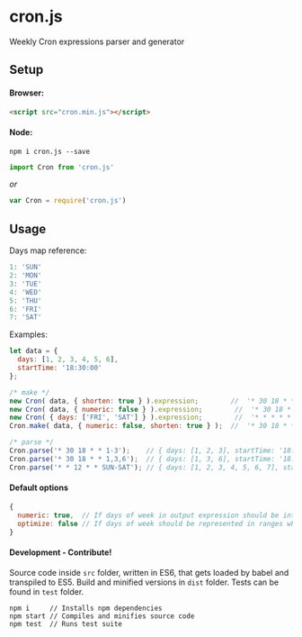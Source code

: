 # cron.js
Weekly Cron expressions parser and generator

## Setup

#### Browser:

```html
<script src="cron.min.js"></script>
```

#### Node:

    npm i cron.js --save

```js
import Cron from 'cron.js'
```

*or*

```js
var Cron = require('cron.js')
```

## Usage

Days map reference:
```js
1: 'SUN'
2: 'MON'
3: 'TUE'
4: 'WED'
5: 'THU'
6: 'FRI'
7: 'SAT'
```

Examples:
```js
let data = {
  days: [1, 2, 3, 4, 5, 6],
  startTime: '18:30:00'
};

/* make */
new Cron( data, { shorten: true } ).expression;        //  '* 30 18 * * 1-6 *'
new Cron( data, { numeric: false } ).expression;        //  '* 30 18 * * SUN,MON,TUE,WED,THU,FRI *'
new Cron( { days: ['FRI', 'SAT'] } ).expression;        //  '* * * * * 6,7 *'
Cron.make( data, { numeric: false, shorten: true } );  //  '* 30 18 * * SUN-FRI *'

/* parse */
Cron.parse('* 30 18 * * 1-3');    // { days: [1, 2, 3], startTime: '18:30:00' }
Cron.parse('* 30 18 * * 1,3,6');  // { days: [1, 3, 6], startTime: '18:30:00' }
Cron.parse('* * 12 * * SUN-SAT'); // { days: [1, 2, 3, 4, 5, 6, 7], startTime: '12:00:00' }

```

#### Default options

```js
{
  numeric: true,  // If days of week in output expression should be integers instead of strings (e.g.: 1,2 <- SUN,MON)
  optimize: false // If days of week should be represented in ranges wherever possible (e.g.: 1-6 instead of 1,2,3,4,5,6)
}
```

#### Development - Contribute!

Source code inside `src` folder, written in ES6, that gets loaded by babel and transpiled to ES5.
Build and minified versions in `dist` folder.
Tests can be found in `test` folder.

    npm i     // Installs npm dependencies
    npm start // Compiles and minifies source code
    npm test  // Runs test suite
